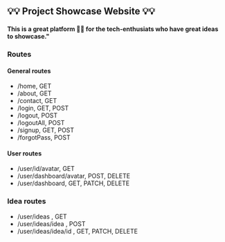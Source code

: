 ## 💡💡 Project Showcase Website 💡💡

#### This is a great platform 🧑‍💻 for the tech-enthusiats who have great ideas to showcase."

### Routes

#### General routes

-   /home, GET
-   /about, GET
-   /contact, GET
-   /login, GET, POST
-   /logout, POST
-   /logoutAll, POST
-   /signup, GET, POST
-   /forgotPass, POST

#### User routes

-   /user/id/avatar, GET
-   /user/dashboard/avatar, POST, DELETE
-   /user/dashboard, GET, PATCH, DELETE

### Idea routes

-   /user/ideas , GET
-   /user/ideas/idea , POST
-   /user/ideas/idea/id , GET, PATCH, DELETE
